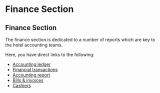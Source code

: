 # Finance Section

## Finance Section

The finance section is dedicated to a number of reports which are key to the hotel accounting teams.

Here, you have direct links to the following:

* [Accounting ledger](../reports/accounting-ledger.md)
* [Financial transactions](https://github.com/mews-systems/commander-guide/tree/aba4aad5c9d2bc8ec74b2a6c202f25d981c8b45b/reports/financial-transactions.md)
* [Accounting report](../reports/accounting-report.md)
* [Bills & invoices](../reports/bills-and-invoices.md)
* [Cashiers]()

